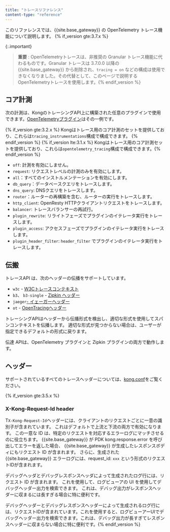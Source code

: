 ```yaml
---
title: "トレースリファレンス"
content-type: "reference"
---
```

このリファレンスでは、{{site.base_gateway}} の OpenTelemetry トレース機能について説明します。
{% if_version gte:3.7.x %}

{:.important}
> 
> **重要** : OpenTelemetryトレースは、非推奨の Granular トレース機能に代わるものです。Granular トレースは 3\.7\.0\.0 以降の {{site.base_gateway}} から削除され、`tracing = on` などの構成は使用できなくなりました。その代替として、このページで説明する OpenTelemetryトレースを使用します。{% endif_version %}

コア計測
----

次の計測は、KongのトレーシングAPI上に構築された任意のプラグインで使用できます。[OpenTelemetryプラグイン](/hub/kong-inc/opentelemetry/)はその一例です。

{% if_version gte:3.2.x %}
Kongはトレース用のコア計測のセットを提供しており、これらは`tracing_instrumentations`構成で構成できます。
{% endif_version %}
{% if_version lte:3.1.x %}
Kongはトレース用のコア計測セットを提供しており、これらは`opentelemetry_tracing`構成で構成できます。{% endif_version %}

* `off`: 計測を有効にしません。
* `request`: リクエストレベルの計測のみを有効にします。
* `all`：すべてのインストルメンテーションを有効にします。
* `db_query`：データベースクエリをトレースします。
* `dns_query`: DNSクエリをトレースします。
* `router`：ルーターの再構築を含む、ルーターの実行をトレースします。
* `http_client`: OpenResty HTTPクライアントリクエストをトレースします。
* `balancer`: トレースバランサーの再試行。
* `plugin_rewrite`: リライトフェーズでプラグインのイテレータ実行をトレースします。
* `plugin_access`: アクセスフェーズでプラグインのイテレータ実行をトレースします。
* `plugin_header_filter`: `header_filter` でプラグインのイテレータ実行をトレースします。

伝搬
---

トレースAPI は、次のヘッダーの伝播をサポートしています。

* `w3c` \- [W3Cトレースコンテキスト](https://www.w3.org/TR/trace-context/)
* `b3`、 `b3-single` \- [Zipkin ヘッダー](https://github.com/openzipkin/b3-propagation)
* `jaeger`[\- イェーガーヘッダー](https://www.jaegertracing.io/docs/client-libraries/#propagation-format)
* `ot` \- [OpenTracingヘッダー](https://github.com/opentracing/specification/blob/master/rfc/trace_identifiers.md)

トレーシングAPIはヘッダーから伝播形式を検出し、適切な形式を使用してスパンコンテキストを伝播します。
適切な形式が見つからない場合は、ユーザーが指定できるデフォルトの形式に戻ります。

伝達 APIは、OpenTelemetry プラグインと Zipkin プラグインの両方で動作します。

ヘッダー
----

サポートされているすべてのトレースヘッダーについては、[kong.conf](/gateway/latest/reference/configuration/#headers)をご覧ください。

{% if_version gte:3.5.x %}

### X\-Kong\-Request\-Id header

T`X-Kong-Request-Id`ヘッダーには、クライアントのリクエストごとに一意の識別子が含まれています。 これはデフォルトで上流と下流の両方で有効になります。 この一意な ID は、特定のリクエストを対応するエラーログにマッチさせるのに役立ちます。 {{site.base_gateway}} が PDK kong.response.error を呼び出してエラーを返した場合、 {{site.base_gateway}} が生成したレスポンスボディにもリクエスト ID が含まれます。 さらに、生成された {{site.base_gateway}} エラーログには、request_id: `xxx` という形式のリクエストIDが含まれます。

デバッグヘッダとデバッグレスポンスヘッダによって生成されたログ行には、リクエスト ID が含まれます。 これを使用して、ログビューアの UI を使用してデバッグヘッダー出力を検索できます。 これは、デバッグ出力がレスポンスヘッダーに収まるには長すぎる場合に特に便利です。

デバッグヘッダーとデバッグレスポンスヘッダーによって生成されるログ行には、リクエストIDが含まれています。これを使用すると、ログビューアーUIでデバッグヘッダー出力を検索できます。これは、デバッグ出力が長すぎてレスポンスヘッダーに収まらない場合に特に便利です。{% endif_version %}